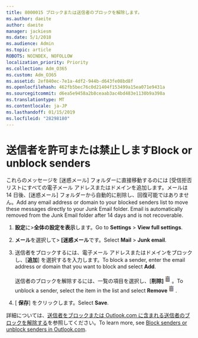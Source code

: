 ```yaml
---
title: 8000015 ブロックまたは送信者のブロックを解除します。
ms.author: daeite
author: daeite
manager: jackiesm
ms.date: 5/1/2018
ms.audience: Admin
ms.topic: article
ROBOTS: NOINDEX, NOFOLLOW
localization_priority: Priority
ms.collection: Adm_O365
ms.custom: Adm_O365
ms.assetid: 2ef840ec-7e1a-4df2-944b-d643fe08bd8f
ms.openlocfilehash: 462fb5bec76c0d21404f153499a15ea071e9431a
ms.sourcegitcommit: d6ea5e9458a2b8ceaab3ac4bd483e1130b9a398a
ms.translationtype: MT
ms.contentlocale: ja-JP
ms.lasthandoff: 01/15/2019
ms.locfileid: "28298180"
---
```

# <a name="block-or-unblock-senders"></a><span data-ttu-id="ceb4d-102">送信者を許可または禁止します</span><span class="sxs-lookup"><span data-stu-id="ceb4d-102">Block or unblock senders</span></span>

<span data-ttu-id="ceb4d-p101">これらのメッセージを [迷惑メール] フォルダーに直接移動するのには [受信拒否リストにすべての電子メール アドレスまたはドメインを追加します。メールは 14 日後、[迷惑メール] フォルダーから自動的に削除し、回復可能ではありません。</span><span class="sxs-lookup"><span data-stu-id="ceb4d-p101">Add any email address or domain to your blocked senders list to move these messages directly to your Junk Email folder. Email is automatically removed from the Junk Email folder after 14 days and is not recoverable.</span></span>
  
1. <span data-ttu-id="ceb4d-105">**設定**に\>**全体の設定を表示**します。</span><span class="sxs-lookup"><span data-stu-id="ceb4d-105">Go to **Settings** \> **View full settings**.</span></span> 
    
2. <span data-ttu-id="ceb4d-106">**メール**を選択して\> **[迷惑メール**です。</span><span class="sxs-lookup"><span data-stu-id="ceb4d-106">Select **Mail** \> **Junk email**.</span></span> 
    
3. <span data-ttu-id="ceb4d-107">送信者をブロックするには、電子メール アドレスまたはドメインをブロックし、[**追加**] を選択するを入力します。</span><span class="sxs-lookup"><span data-stu-id="ceb4d-107">To block a sender, enter the email address or domain that you want to block and select **Add**.</span></span> 
    
    <span data-ttu-id="ceb4d-108">送信者のブロックを解除するには、一覧の項目を選択し、[**削除]**![削除](media/deb47846-8483-4f9d-813a-fc8fe288b583.png)。</span><span class="sxs-lookup"><span data-stu-id="ceb4d-108">To unblock a sender, select the item in the list and select **Remove**![Delete](media/deb47846-8483-4f9d-813a-fc8fe288b583.png).</span></span>
    
4. <span data-ttu-id="ceb4d-109">[ **保存**] をクリックします。</span><span class="sxs-lookup"><span data-stu-id="ceb4d-109">Select **Save**.</span></span> 
    
<span data-ttu-id="ceb4d-110">詳細については、[送信者をブロックまたは Outlook.com に含まれる送信者のブロックを解除する](https://go.microsoft.com/fwlink/p/?linkid=873133)を参照してください。</span><span class="sxs-lookup"><span data-stu-id="ceb4d-110">To learn more, see [Block senders or unblock senders in Outlook.com](https://go.microsoft.com/fwlink/p/?linkid=873133).</span></span>
  

